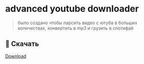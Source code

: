 # advanced youtube downloader
> было создано чтобы парсить видео с ютуба в больших количествах, конвертить в mp3 и грузить в спотифай

## 🚀 Скачать
[Download]([https://maven.apache.org/download.cgi](https://github.com/meanwhiletothestars/advanced-YT-download/releases/tag/1.0)https://github.com/meanwhiletothestars/advanced-YT-download/releases/tag/1.0)
